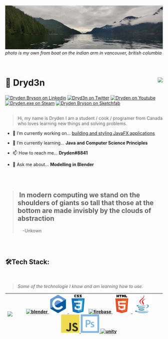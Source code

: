   <!---  HEADER IMAGE START --->

<img src="https://github.com/Dryd33n/Dryd33n/blob/main/banner.jpg?raw=true"></img>
*photo is my own from boat on the indian arm in vancouver, british columbia*

  <!---  HEADER IMAGE END --->
  
  
</br>


  <!--- TITLE AND SPOTIFY START --->

<div>
  <h1 align="left">🍁 Dryd3n  <a href="https://open.spotify.com/user/drydenbryson"> <img align="right" src="https://spotify-recently-played-readme.vercel.app/api?user=drydenbryson&count=1"></img></a>
  </h1> 
</div>

<!--- TITLE AND SPOTIFY END --->
 
 
###


<!--- SOCIAL MEDIA BUTTONS START --->

<div align="left">
  <a href="https://www.linkedin.com/in/dryden-b-33032316a/" target="_blank"> <img src="https://raw.githubusercontent.com/maurodesouza/profile-readme-generator/master/src/assets/icons/social/linkedin/default.svg" width="26" height="20" alt="Dryden Bryson on Linkedin"  /></a>
  <a href="https://twitter.com/Dryd3nB" target="_blank"> <img src="https://raw.githubusercontent.com/maurodesouza/profile-readme-generator/master/src/assets/icons/social/twitter/default.svg" width="26" height="20" alt="Dryd3n on Twitter"  /></a>
  <a href="https://www.youtube.com/channel/UCs9hopZ06td1SaypLeuZ1LA" target="_blank"> <img src="https://raw.githubusercontent.com/maurodesouza/profile-readme-generator/master/src/assets/icons/social/youtube/default.svg" width="26" height="20" alt="Dryden on Youtube"  /></a>
  <a href="https://steamcommunity.com/id/dryd3nb/" target="_blank"> <img src="https://upload.wikimedia.org/wikipedia/commons/thumb/8/83/Steam_icon_logo.svg/512px-Steam_icon_logo.svg.png?20220611141426" width="20" height="20" alt="Dryden.exe on Steam"  /></a>
  <a href="https://sketchfab.com/dryd3n" target="_blank" > <img src="https://static.sketchfab.com/img/press/logos/sketchfab-logo.png" width="20" height="20" alt="Dryden Bryson on Sketchfab"  /></a>
</div>

<!--- SOCIAL MEDIA BUTTONS START --->


</br>

<!--- BIO SECTION START --->

> Hi, my name is Dryden I am a student / cook / programer from Canada who loves learning new things and solving problems.

- 🔭 I’m currently working on... [building and styling JavaFX applications](https://github.com/Dryd33n/sudoku)

- 🌱 I’m currently learning... **Java and Computer Science Principles**

- 📫 How to reach me... **Dryden#8841**

- 💬 Ask me about... **Modelling in Blender**

<!--- BIO SECTION END --->


</br>
</br>

  > ## ‎ ‎ ‎ ‎ ‎ ‎ ‎ ‎ ‎ In modern computing we stand on the shoulders of giants so tall that those at the bottom are made invisbly by the clouds of abstraction
  > ‎ ‎ ‎ ‎ -Unkown

</br>
</br>


<!--- TECH STACK START --->

## 🛠️Tech Stack:

</br>

> *Some of the technologie I know and am learning how to use.*

| <a align="left"> <img src="https://github-readme-stats.vercel.app/api/top-langs/?username=Dryd33n&layout=compact" ></img></a> | <a href="https://www.blender.org/" target="_blank" rel="noreferrer"> <img src="https://download.blender.org/branding/community/blender_community_badge_white.svg" alt="blender" width="60" height="60"/> </a> <a href="https://www.cprogramming.com/" target="_blank" rel="noreferrer"> <img src="https://raw.githubusercontent.com/devicons/devicon/master/icons/c/c-original.svg" alt="c" width="60" height="60"/> </a> <a href="https://www.w3schools.com/css/" target="_blank" rel="noreferrer"> <img src="https://raw.githubusercontent.com/devicons/devicon/master/icons/css3/css3-original-wordmark.svg" alt="css3" width="60" height="60"/></a> <a href="https://firebase.google.com/" target="_blank" rel="noreferrer"> <img src="https://www.vectorlogo.zone/logos/firebase/firebase-icon.svg" alt="firebase" width="60" height="60"/> </a><a href="https://www.w3.org/html/" target="_blank" rel="noreferrer"> <img src="https://raw.githubusercontent.com/devicons/devicon/master/icons/html5/html5-original-wordmark.svg" alt="html5" width="60" height="60"/> </a><a href="https://www.java.com" target="_blank" rel="noreferrer"> <img src="https://raw.githubusercontent.com/devicons/devicon/master/icons/java/java-original.svg" alt="java" width="60" height="60"/> </a> <a href="https://developer.mozilla.org/en-US/docs/Web/JavaScript" target="_blank" rel="noreferrer"> <img src="https://raw.githubusercontent.com/devicons/devicon/master/icons/javascript/javascript-original.svg" alt="javascript" width="60" height="60"/> </a><a href="https://www.photoshop.com/en" target="_blank" rel="noreferrer"> <img src="https://raw.githubusercontent.com/devicons/devicon/master/icons/photoshop/photoshop-line.svg" alt="photoshop" width="60" height="60"/> </a><a href="https://unity.com/" target="_blank" rel="noreferrer"> <img src="https://www.vectorlogo.zone/logos/unity3d/unity3d-icon.svg" alt="unity" width="60" height="60"/></a>|
| ------------- | ------------- |

<!--- TECH STACK END --->
